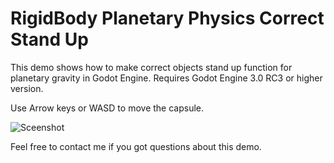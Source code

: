 # RigidBody Planetary Physics Correct Stand Up

This demo shows how to make correct objects stand up function for planetary gravity in Godot Engine.
Requires Godot Engine 3.0 RC3 or higher version.

Use Arrow keys or WASD to move the capsule.

![Sceenshot](assets/rigidbody_planetary_standup/gif3.gif)

Feel free to contact me if you got questions about this demo.

